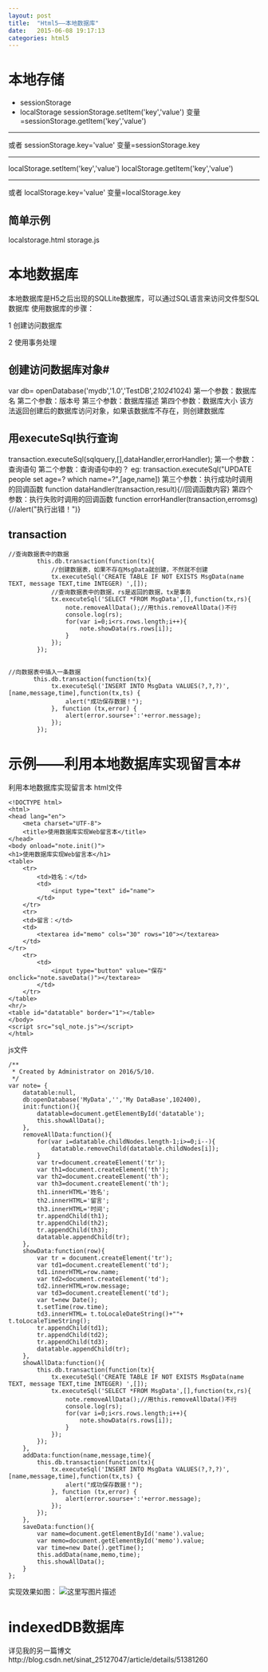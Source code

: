 ```yaml
---
layout: post
title:  "Html5——本地数据库"
date:   2015-06-08 19:17:13
categories: html5
---
```


# 本地存储

- sessionStorage
- localStorage
sessionStorage.setItem('key','value')
变量=sessionStorage.getItem('key','value')

* * *

或者
sessionStorage.key='value'
变量=sessionStorage.key

* * *

localStorage.setItem('key','value')
localStorage.getItem('key','value')

* * *

或者
localStorage.key='value'
变量=localStorage.key

## 简单示例

localstorage.html
storage.js

# 本地数据库

本地数据库是H5之后出现的SQLLite数据库，可以通过SQL语言来访问文件型SQL数据库
使用数据库的步骤：

1 创建访问数据库

2 使用事务处理


## 创建访问数据库对象#

var db= openDatabase('mydb','1.0','TestDB',2*1024*1024)
第一个参数：数据库名
第二个参数：版本号
第三个参数：数据库描述
第四个参数：数据库大小
该方法返回创建后的数据库访问对象，如果该数据库不存在，则创建数据库

## 用executeSql执行查询

transaction.executeSql(sqlquery,[],dataHandler,errorHandler);
第一个参数：查询语句
第二个参数：查询语句中的？
eg: transaction.executeSql("UPDATE people set age=? which name=?",[age,name])
第三个参数：执行成功时调用的回调函数
function dataHandler(transaction,result){//回调函数内容}
第四个参数：执行失败时调用的回调函数
function errorHandler(transaction,erromsg){//alert("执行出错！")}

## transaction


```
//查询数据表中的数据
        this.db.transaction(function(tx){
            //创建数据表，如果不存在MsgData就创建，不然就不创建
            tx.executeSql('CREATE TABLE IF NOT EXISTS MsgData(name TEXT, message TEXT,time INTEGER) ',[]);
            //查询数据表中的数据，rs是返回的数据，tx是事务
            tx.executeSql('SELECT *FROM MsgData',[],function(tx,rs){
                note.removeAllData();//用this.removeAllData()不行
                console.log(rs);
                for(var i=0;i<rs.rows.length;i++){
                    note.showData(rs.rows[i]);
                }
            });
        });
```




```

//向数据表中插入一条数据
       this.db.transaction(function(tx){
            tx.executeSql('INSERT INTO MsgData VALUES(?,?,?)',[name,message,time],function(tx,ts) {
                alert("成功保存数据！");
            }, function (tx,error) {
                alert(error.sourse+':'+error.message);
            });
        });

```

# 示例——利用本地数据库实现留言本#

利用本地数据库实现留言本
html文件

```
<!DOCTYPE html>
<html>
<head lang="en">
    <meta charset="UTF-8">
    <title>使用数据库实现Web留言本</title>
</head>
<body onload="note.init()">
<h1>使用数据库实现Web留言本</h1>
<table>
    <tr>
        <td>姓名：</td>
        <td>
            <input type="text" id="name">
        </td>
    </tr>
    <tr>
    <td>留言：</td>
    <td>
        <textarea id="memo" cols="30" rows="10"></textarea>
    </td>
</tr>
    <tr>
        <td>
            <input type="button" value="保存" onclick="note.saveData()"></textarea>
        </td>
    </tr>
</table>
<hr/>
<table id="datatable" border="1"></table>
</body>
<script src="sql_note.js"></script>
</html>
```
js文件

```
/**
 * Created by Administrator on 2016/5/10.
 */
var note= {
    datatable:null,
    db:openDatabase('MyData','','My DataBase',102400),
    init:function(){
        datatable=document.getElementById('datatable');
        this.showAllData();
    },
    removeAllData:function(){
        for(var i=datatable.childNodes.length-1;i>=0;i--){
            datatable.removeChild(datatable.childNodes[i]);
        }
        var tr=document.createElement('tr');
        var th1=document.createElement('th');
        var th2=document.createElement('th');
        var th3=document.createElement('th');
        th1.innerHTML='姓名';
        th2.innerHTML='留言';
        th3.innerHTML='时间';
        tr.appendChild(th1);
        tr.appendChild(th2);
        tr.appendChild(th3);
        datatable.appendChild(tr);
    },
    showData:function(row){
        var tr = document.createElement('tr');
        var td1=document.createElement('td');
        td1.innerHTML=row.name;
        var td2=document.createElement('td');
        td2.innerHTML=row.message;
        var td3=document.createElement('td');
        var t=new Date();
        t.setTime(row.time);
        td3.innerHTML= t.toLocaleDateString()+""+ t.toLocaleTimeString();
        tr.appendChild(td1);
        tr.appendChild(td2);
        tr.appendChild(td3);
        datatable.appendChild(tr);
    },
    showAllData:function(){
        this.db.transaction(function(tx){
            tx.executeSql('CREATE TABLE IF NOT EXISTS MsgData(name TEXT, message TEXT,time INTEGER) ',[]);
            tx.executeSql('SELECT *FROM MsgData',[],function(tx,rs){
                note.removeAllData();//用this.removeAllData()不行
                console.log(rs);
                for(var i=0;i<rs.rows.length;i++){
                    note.showData(rs.rows[i]);
                }
            });
        });
    },
    addData:function(name,message,time){
        this.db.transaction(function(tx){
            tx.executeSql('INSERT INTO MsgData VALUES(?,?,?)',[name,message,time],function(tx,ts) {
                alert("成功保存数据！");
            }, function (tx,error) {
                alert(error.sourse+':'+error.message);
            });
        });
    },
    saveData:function(){
        var name=document.getElementById('name').value;
        var memo=document.getElementById('memo').value;
        var time=new Date().getTime();
        this.addData(name,memo,time);
        this.showAllData();
    }
};
```
实现效果如图：
![这里写图片描述](http://img.blog.csdn.net/20160510100711163)

# indexedDB数据库

详见我的另一篇博文http://blog.csdn.net/sinat_25127047/article/details/51381260